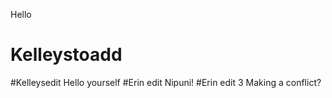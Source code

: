 Hello
# Kelleystoadd
#Kelleysedit
Hello yourself
#Erin edit
Nipuni!
#Erin edit 3
Making a conflict?
